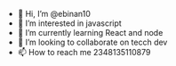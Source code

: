- 👋 Hi, I’m @ebinan10
- 👀 I’m interested in javascript
- 🌱 I’m currently learning React and node
- 💞️ I’m looking to collaborate on tecch dev
- 📫 How to reach me 2348135110879

<!---
ebinan10/ebinan10 is a ✨ special ✨ repository because its `README.md` (this file) appears on your GitHub profile.
You can click the Preview link to take a look at your changes.
--->
